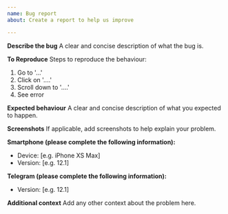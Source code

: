 ```yaml
---
name: Bug report
about: Create a report to help us improve

---
```


**Describe the bug**
A clear and concise description of what the bug is.

**To Reproduce**
Steps to reproduce the behaviour:
1. Go to '...'
2. Click on '....'
3. Scroll down to '....'
4. See error

**Expected behaviour**
A clear and concise description of what you expected to happen.

**Screenshots**
If applicable, add screenshots to help explain your problem.

**Smartphone (please complete the following information):**
 - Device: [e.g. iPhone XS Max]
 - Version: [e.g. 12.1]

**Telegram (please complete the following information):**
 - Version: [e.g. 12.1]

**Additional context**
Add any other context about the problem here.
